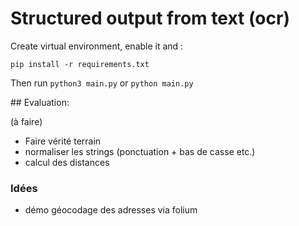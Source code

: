 # Structured output from text (ocr)

Create virtual environment, enable it and :

```
pip install -r requirements.txt
```

Then run `python3 main.py` or `python main.py`

## Evaluation:

(à faire)
- Faire vérité terrain
- normaliser les strings (ponctuation + bas de casse etc.)
- calcul des distances 

### Idées

- démo géocodage des adresses via folium